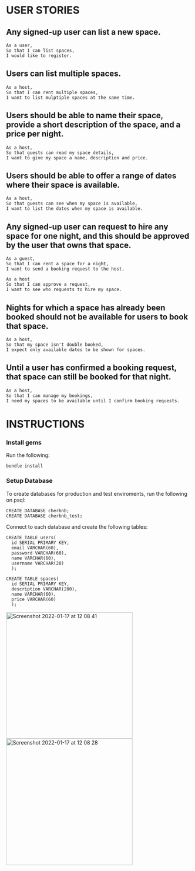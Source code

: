 # USER STORIES

## Any signed-up user can list a new space.
```
As a user,
So that I can list spaces,
I would like to register. 
```

## Users can list multiple spaces. 
```
As a host,
So that I can rent multiple spaces,
I want to list mulptiple spaces at the same time.
```

## Users should be able to name their space, provide a short description of the space, and a price per night.
```
As a host,
So that guests can read my space details,
I want to give my space a name, description and price.
```

## Users should be able to offer a range of dates where their space is available. 
```
As a host,
So that guests can see when my space is available,
I want to list the dates when my space is available.
```

## Any signed-up user can request to hire any space for one night, and this should be approved by the user that owns that space.  
```
As a guest,
So that I can rent a space for a night,
I want to send a booking request to the host.

As a host
So that I can approve a request,
I want to see who requests to hire my space.
```

## Nights for which a space has already been booked should not be available for users to book that space.  
```
As a host, 
So that my space isn't double booked,
I expect only available dates to be shown for spaces. 
```

## Until a user has confirmed a booking request, that space can still be booked for that night.  
```
As a host,
So that I can manage my bookings,
I need my spaces to be available until I confirm booking requests.
```

# INSTRUCTIONS

### Install gems  

Run the following:  

```
bundle install
```

### Setup Database  

To create databases for production and test enviroments, run the following on psql: 

```
CREATE DATABASE cherbnb;
CREATE DATABASE cherbnb_test;
```

Connect to each database and create the following tables:

```
CREATE TABLE users(
  id SERIAL PRIMARY KEY, 
  email VARCHAR(60), 
  password VARCHAR(60), 
  name VARCHAR(60), 
  username VARCHAR(20)
  );

CREATE TABLE spaces(
  id SERIAL PRIMARY KEY, 
  description VARCHAR(280), 
  name VARCHAR(60), 
  price VARCHAR(60)
  );
```








<img width="344" alt="Screenshot 2022-01-17 at 12 08 41" src="https://user-images.githubusercontent.com/76707857/149793229-1b3b7f0c-ca01-4730-b02e-7828c7ed88dd.png">
<img width="344" alt="Screenshot 2022-01-17 at 12 08 28" src="https://user-images.githubusercontent.com/76707857/149793239-809dcd5f-25fa-4e73-9dc1-37a9c461fb92.png">
